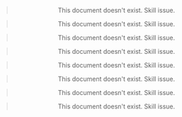 <div align='center'>

> <danger>
>
> This document doesn't exist.
> Skill issue.

> <warning>
>
> This document doesn't exist.
> Skill issue.

> <tip>
>
> This document doesn't exist.
> Skill issue.

> <note>
>
> This document doesn't exist.
> Skill issue.

> <danger>
>
> This document doesn't exist.
> Skill issue.

> <warning>
>
> This document doesn't exist.
> Skill issue.

> <tip>
>
> This document doesn't exist.
> Skill issue.

> <note>
>
> This document doesn't exist.
> Skill issue.

